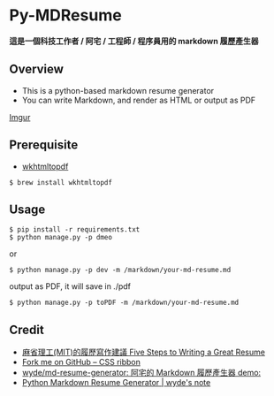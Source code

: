 Py-MDResume 
===
**這是一個科技工作者 / 阿宅 / 工程師 / 程序員用的 markdown 履歷產生器**

## Overview
- This is a python-based markdown resume generator
- You can write Markdown, and render as HTML or output as PDF

[Imgur](https://i.imgur.com/IFE6cjP.png)

## Prerequisite
- [wkhtmltopdf](https://wkhtmltopdf.org/)
```
$ brew install wkhtmltopdf
```

## Usage
```
$ pip install -r requirements.txt
$ python manage.py -p dmeo
```

or
```
$ python manage.py -p dev -m /markdown/your-md-resume.md
```

output as PDF, it will save in ./pdf
```
$ python manage.py -p toPDF -m /markdown/your-md-resume.md
```

## Credit
- [麻省理工(MIT)的履歷寫作建議 Five Steps to Writing a Great Resume](https://gecd.mit.edu/jobs-and-internships/resumes-cvs-cover-letters-and-linkedin/resumes)
- [Fork me on GitHub – CSS ribbon](https://simonwhitaker.github.io/github-fork-ribbon-css/)
- [wyde/md-resume-generator: 阿宅的 Markdown 履歷產生器 demo:](https://github.com/wyde/md-resume-generator/)
- [Python Markdown Resume Generator | wyde's note](https://wyde.github.io/2017/10/03/Python-Markdown-Resume-Generator/)
